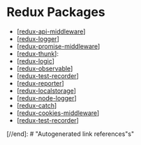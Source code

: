 # Redux Packages

- [[redux-api-middleware]]
- [[redux-logger]]
- [[redux-promise-middleware]]
- [[redux-thunk]]:
- [[redux-logic]]
- [[redux-observable]]
- [[redux-test-recorder]]
- [[redux-reporter]]
- [[redux-localstorage]]
- [[redux-node-logger]]
- [[redux-catch]]
- [[redux-cookies-middleware]]
- [[redux-test-recorder]]

[//begin]: # "Autogenerated link references for markdown compatibility"
[redux-api-middleware]: redux-api-middleware "API Middleware"
[redux-logger]: redux-logger "Logger"
[redux-promise-middleware]: redux-promise-middleware "Promise Middleware"
[redux-thunk]: redux-thunk "Redux Thunk"
[redux-logic]: redux-logic "Logic"
[redux-observable]: redux-observable "Observable"
[redux-test-recorder]: redux-test-recorder "Test Recorder"
[redux-reporter]: redux-reporter "Reporter"
[redux-localstorage]: redux-localstorage "Localstorage"
[redux-node-logger]: redux-node-logger "Node Logger"
[redux-catch]: redux-catch "Catch"
[redux-cookies-middleware]: redux-cookies-middleware "Cookies Middleware"
[//end]: # "Autogenerated link references"s"
